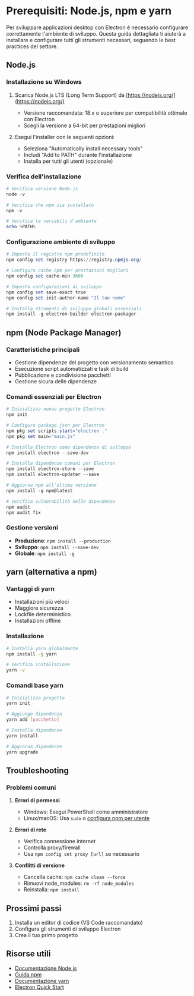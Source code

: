 # Prerequisiti: Node.js, npm e yarn

Per sviluppare applicazioni desktop con Electron è necessario configurare correttamente l'ambiente di sviluppo. Questa guida dettagliata ti aiuterà a installare e configurare tutti gli strumenti necessari, seguendo le best practices del settore.

## Node.js

### Installazione su Windows
1. Scarica Node.js LTS (Long Term Support) da [https://nodejs.org/](https://nodejs.org/)
   - Versione raccomandata: 18.x o superiore per compatibilità ottimale con Electron
   - Scegli la versione a 64-bit per prestazioni migliori

2. Esegui l'installer con le seguenti opzioni:
   - Seleziona "Automatically install necessary tools"
   - Includi "Add to PATH" durante l'installazione
   - Installa per tutti gli utenti (opzionale)

### Verifica dell'installazione
```powershell
# Verifica versione Node.js
node -v

# Verifica che npm sia installato
npm -v

# Verifica le variabili d'ambiente
echo %PATH%
```

### Configurazione ambiente di sviluppo
```powershell
# Imposta il registro npm predefinito
npm config set registry https://registry.npmjs.org/

# Configura cache npm per prestazioni migliori
npm config set cache-min 3600

# Imposta configurazioni di sviluppo
npm config set save-exact true
npm config set init-author-name "Il tuo nome"

# Installa strumenti di sviluppo globali essenziali
npm install -g electron-builder electron-packager
```

## npm (Node Package Manager)

### Caratteristiche principali
- Gestione dipendenze del progetto con versionamento semantico
- Esecuzione script automatizzati e task di build
- Pubblicazione e condivisione pacchetti
- Gestione sicura delle dipendenze

### Comandi essenziali per Electron
```powershell
# Inizializza nuovo progetto Electron
npm init

# Configura package.json per Electron
npm pkg set scripts.start="electron ."
npm pkg set main="main.js"

# Installa Electron come dipendenza di sviluppo
npm install electron --save-dev

# Installa dipendenze comuni per Electron
npm install electron-store --save
npm install electron-updater --save

# Aggiorna npm all'ultima versione
npm install -g npm@latest

# Verifica vulnerabilità nelle dipendenze
npm audit
npm audit fix
```

### Gestione versioni
- **Produzione**: `npm install --production`
- **Sviluppo**: `npm install --save-dev`
- **Globale**: `npm install -g`

## yarn (alternativa a npm)

### Vantaggi di yarn
- Installazioni più veloci
- Maggiore sicurezza
- Lockfile deterministico
- Installazioni offline

### Installazione
```bash
# Installa yarn globalmente
npm install -g yarn

# Verifica installazione
yarn -v
```

### Comandi base yarn
```bash
# Inizializza progetto
yarn init

# Aggiunge dipendenza
yarn add [pacchetto]

# Installa dipendenze
yarn install

# Aggiorna dipendenze
yarn upgrade
```

## Troubleshooting

### Problemi comuni
1. **Errori di permessi**
   - Windows: Esegui PowerShell come amministratore
   - Linux/macOS: Usa `sudo` o [configura npm per utente](https://docs.npmjs.com/resolving-eacces-permissions-errors-when-installing-packages-globally)

2. **Errori di rete**
   - Verifica connessione internet
   - Controlla proxy/firewall
   - Usa `npm config set proxy [url]` se necessario

3. **Conflitti di versione**
   - Cancella cache: `npm cache clean --force`
   - Rimuovi node_modules: `rm -rf node_modules`
   - Reinstalla: `npm install`

## Prossimi passi
1. Installa un editor di codice (VS Code raccomandato)
2. Configura gli strumenti di sviluppo Electron
3. Crea il tuo primo progetto

## Risorse utili
- [Documentazione Node.js](https://nodejs.org/docs)
- [Guida npm](https://docs.npmjs.com/)
- [Documentazione yarn](https://yarnpkg.com/getting-started)
- [Electron Quick Start](https://www.electronjs.org/docs/tutorial/quick-start)